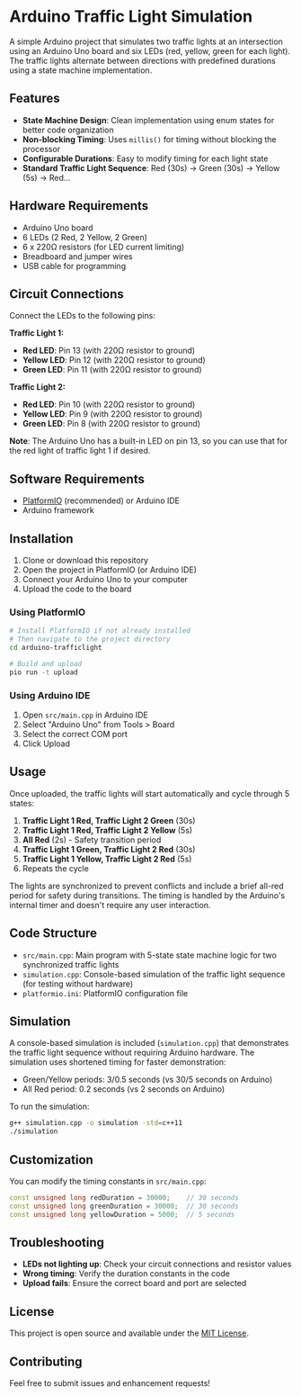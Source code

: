 # Arduino Traffic Light Simulation

A simple Arduino project that simulates two traffic lights at an intersection using an Arduino Uno board and six LEDs (red, yellow, green for each light). The traffic lights alternate between directions with predefined durations using a state machine implementation.

## Features

- **State Machine Design**: Clean implementation using enum states for better code organization
- **Non-blocking Timing**: Uses `millis()` for timing without blocking the processor
- **Configurable Durations**: Easy to modify timing for each light state
- **Standard Traffic Light Sequence**: Red (30s) → Green (30s) → Yellow (5s) → Red...

## Hardware Requirements

- Arduino Uno board
- 6 LEDs (2 Red, 2 Yellow, 2 Green)
- 6 x 220Ω resistors (for LED current limiting)
- Breadboard and jumper wires
- USB cable for programming

## Circuit Connections

Connect the LEDs to the following pins:

**Traffic Light 1:**
- **Red LED**: Pin 13 (with 220Ω resistor to ground)
- **Yellow LED**: Pin 12 (with 220Ω resistor to ground)
- **Green LED**: Pin 11 (with 220Ω resistor to ground)

**Traffic Light 2:**
- **Red LED**: Pin 10 (with 220Ω resistor to ground)
- **Yellow LED**: Pin 9 (with 220Ω resistor to ground)
- **Green LED**: Pin 8 (with 220Ω resistor to ground)

**Note**: The Arduino Uno has a built-in LED on pin 13, so you can use that for the red light of traffic light 1 if desired.

## Software Requirements

- [PlatformIO](https://platformio.org/) (recommended) or Arduino IDE
- Arduino framework

## Installation

1. Clone or download this repository
2. Open the project in PlatformIO (or Arduino IDE)
3. Connect your Arduino Uno to your computer
4. Upload the code to the board

### Using PlatformIO

```bash
# Install PlatformIO if not already installed
# Then navigate to the project directory
cd arduino-trafficlight

# Build and upload
pio run -t upload
```

### Using Arduino IDE

1. Open `src/main.cpp` in Arduino IDE
2. Select "Arduino Uno" from Tools > Board
3. Select the correct COM port
4. Click Upload

## Usage

Once uploaded, the traffic lights will start automatically and cycle through 5 states:

1. **Traffic Light 1 Red, Traffic Light 2 Green** (30s)
2. **Traffic Light 1 Red, Traffic Light 2 Yellow** (5s)
3. **All Red** (2s) - Safety transition period
4. **Traffic Light 1 Green, Traffic Light 2 Red** (30s)
5. **Traffic Light 1 Yellow, Traffic Light 2 Red** (5s)
6. Repeats the cycle

The lights are synchronized to prevent conflicts and include a brief all-red period for safety during transitions. The timing is handled by the Arduino's internal timer and doesn't require any user interaction.

## Code Structure

- `src/main.cpp`: Main program with 5-state state machine logic for two synchronized traffic lights
- `simulation.cpp`: Console-based simulation of the traffic light sequence (for testing without hardware)
- `platformio.ini`: PlatformIO configuration file

## Simulation

A console-based simulation is included (`simulation.cpp`) that demonstrates the traffic light sequence without requiring Arduino hardware. The simulation uses shortened timing for faster demonstration:

- Green/Yellow periods: 3/0.5 seconds (vs 30/5 seconds on Arduino)
- All Red period: 0.2 seconds (vs 2 seconds on Arduino)

To run the simulation:
```bash
g++ simulation.cpp -o simulation -std=c++11
./simulation
```

## Customization

You can modify the timing constants in `src/main.cpp`:

```cpp
const unsigned long redDuration = 30000;    // 30 seconds
const unsigned long greenDuration = 30000;  // 30 seconds
const unsigned long yellowDuration = 5000;  // 5 seconds
```

## Troubleshooting

- **LEDs not lighting up**: Check your circuit connections and resistor values
- **Wrong timing**: Verify the duration constants in the code
- **Upload fails**: Ensure the correct board and port are selected

## License

This project is open source and available under the [MIT License](LICENSE).

## Contributing

Feel free to submit issues and enhancement requests!